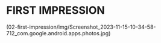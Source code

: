 # FIRST IMPRESSION
(02-first-impression/img/Screenshot_2023-11-15-10-34-58-712_com.google.android.apps.photos.jpg)
